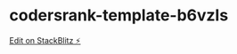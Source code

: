 # codersrank-template-b6vzls

[Edit on StackBlitz ⚡️](https://stackblitz.com/edit/codersrank-template-b6vzls)